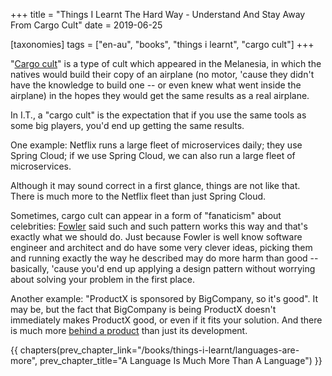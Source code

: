 +++
title = "Things I Learnt The Hard Way - Understand And Stay Away From Cargo Cult"
date = 2019-06-25

[taxonomies]
tags = ["en-au", "books", "things i learnt", "cargo cult"]
+++

"[Cargo cult](https://en.wikipedia.org/wiki/Cargo_cult)" is a type of cult
which appeared in the Melanesia, in which the natives would build their copy
of an airplane (no motor, 'cause they didn't have the knowledge to build one
-- or even knew what went inside the airplane) in the hopes they would get the
same results as a real airplane.

<!-- more -->

In I.T., a "cargo cult" is the expectation that if you use the same tools as
some big players, you'd end up getting the same results.

One example: Netflix runs a large fleet of microservices daily; they use
Spring Cloud; if we use Spring Cloud, we can also run a large fleet of
microservices.

Although it may sound correct in a first glance, things are not like that.
There is much more to the Netflix fleet than just Spring Cloud.

Sometimes, cargo cult can appear in a form of "fanaticism" about celebrities:
[Fowler](https://en.wikipedia.org/wiki/Martin_Fowler_(software_engineer)) said
such and such pattern works this way and that's exactly what we should do.
Just because Fowler is well know software engineer and architect and do have
some very clever ideas, picking them and running exactly the way he described
may do more harm than good -- basically, 'cause you'd end up applying a
design pattern without worrying about solving your problem in the first place.

Another example: "ProductX is sponsored by BigCompany, so it's good". It may
be, but the fact that BigCompany is being ProductX doesn't immediately makes
ProductX good, or even if it fits your solution. And there is much more
[behind a product](/books/things-i-learnt/languages-are-more) than just its
development.

{{ chapters(prev_chapter_link="/books/things-i-learnt/languages-are-more", prev_chapter_title="A Language Is Much More Than A Language") }}
